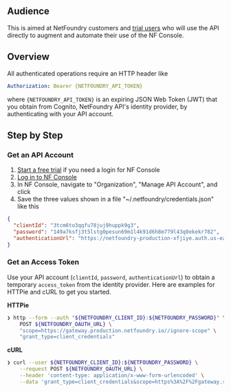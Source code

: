 ## Audience

This is aimed at NetFoundry customers and [trial users](https://nfconsole.io/signup) who will use the API directly to augment and automate their use of the NF Console.

## Overview

All authenticated operations require an HTTP header like

```yaml
Authorization: Bearer {NETFOUNDRY_API_TOKEN}
```

where `{NETFOUNDRY_API_TOKEN}` is an expiring JSON Web Token (JWT) that you obtain from Cognito, NetFoundry API's identity provider, by authenticating with your API account.

## Step by Step

### Get an API Account

1. [Start a free trial](https://nfconsole.io/signup) if you need a login for NF Console
2. [Log in to NF Console](https://nfconsole.io/login)
3. In NF Console, navigate to "Organization", "Manage API Account", and click <i class="fas fa-plus-circle"></i>
4. Save the three values shown in a file "~/.netfoundry/credentials.json" like this

```json
{
  "clientId": "3tcm6to3qqfu78juj9huppk9g3",
  "password": "149a7ksfj3t5lstg0pesun69m1l4k91d6h8m779l43q0ekekr782",
  "authenticationUrl": "https://netfoundry-production-xfjiye.auth.us-east-1.amazoncognito.com/oauth2/token"
}
```

### Get an Access Token

Use your API account (`clientId`, `password`, `authenticationUrl`) to obtain a temporary `access_token` from the identity provider. Here are examples for HTTPie and cURL to get you started.

**HTTPie**

```bash
❯ http --form --auth "${NETFOUNDRY_CLIENT_ID}:${NETFOUNDRY_PASSWORD}" \
    POST ${NETFOUNDRY_OAUTH_URL} \
    "scope=https://gateway.production.netfoundry.io//ignore-scope" \
    "grant_type=client_credentials"
```

**cURL**

```bash
❯ curl --user ${NETFOUNDRY_CLIENT_ID}:${NETFOUNDRY_PASSWORD} \
    --request POST ${NETFOUNDRY_OAUTH_URL} \
    --header 'content-type: application/x-www-form-urlencoded' \
    --data 'grant_type=client_credentials&scope=https%3A%2F%2Fgateway.sandbox.netfoundry.io%2F%2Fignore-scope'
```
